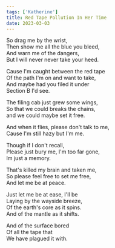 ```yaml
---  
tags: ['Katherine']
title: Red Tape Pollution In Her Time
date: 2023-03-03
---
```


So drag me by the wrist,  
Then show me all the blue you bleed,  
And warn me of the dangers,  
But I will never never take your heed.

Cause I'm caught between the red tape  
Of the path I'm on and want to take,  
And maybe had you filed it under  
Section B I'd see.

The filing cab just grew some wings,  
So that we could breaks the chains,  
and we could maybe set it free.

And when it flies, please don't talk to me,  
Cause I'm still hazy but I'm me.

Though if I don't recall,  
Please just bury me, I'm too far gone,  
Im just a memory.

That's killed my brain and taken me,  
So please feel free to set me free,  
And let me be at peace.

Just let me be at ease, I'll be  
Laying by the wayside breeze,  
Of the earth's core as it spins.  
And of the mantle as it shifts.

And of the surface bored  
Of all the tape that  
We have plagued it with.
